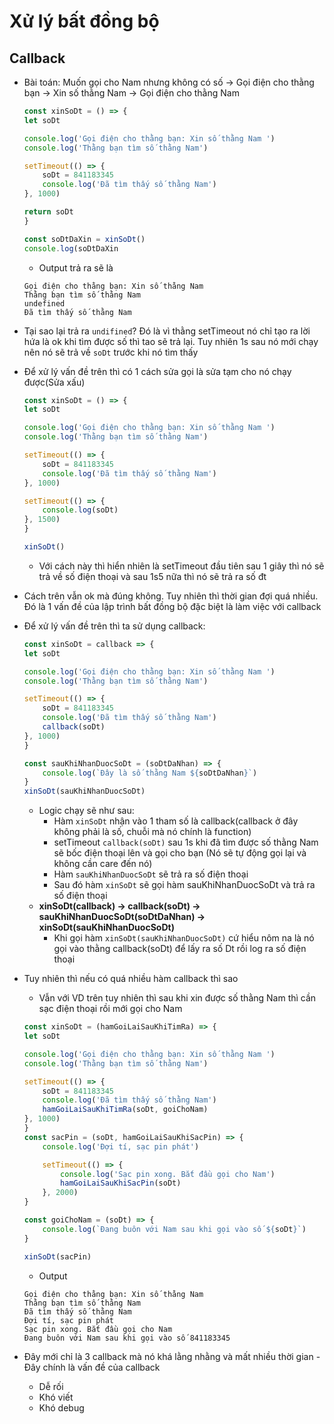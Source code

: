 # Xử lý bất đồng bộ 
## Callback
- Bài toán: Muốn gọi cho Nam nhưng không có số -> Gọi điện cho thằng bạn -> Xin số thằng Nam -> Gọi điện cho thằng Nam
    ```js
    const xinSoDt = () => {
    let soDt

    console.log('Gọi điện cho thằng bạn: Xin số thằng Nam ')
    console.log('Thằng bạn tìm số thằng Nam')

    setTimeout(() => {
        soDt = 841183345
        console.log('Đã tìm thấy số thằng Nam')
    }, 1000)

    return soDt
    }

    const soDtDaXin = xinSoDt()
    console.log(soDtDaXin
    ```
    - Output trả ra sẽ là
    ```
    Gọi điện cho thằng bạn: Xin số thằng Nam 
    Thằng bạn tìm số thằng Nam
    undefined
    Đã tìm thấy số thằng Nam
    ```
- Tại sao lại trả ra `undifined`? Đó là vì thằng setTimeout nó chỉ tạo ra lời hứa là ok khi tìm được số thì tao sẽ trả lại. Tuy nhiên 1s sau nó mới chạy nên nó sẽ trả về `soDt` trước khi nó tìm thấy 
- Để xử lý vấn đề trên thì có 1 cách sửa gọi là sửa tạm cho nó chạy được(Sửa xấu)
    ```js
    const xinSoDt = () => {
    let soDt

    console.log('Gọi điện cho thằng bạn: Xin số thằng Nam ')
    console.log('Thằng bạn tìm số thằng Nam')

    setTimeout(() => {
        soDt = 841183345
        console.log('Đã tìm thấy số thằng Nam')
    }, 1000)

    setTimeout(() => {
        console.log(soDt)
    }, 1500)
    }

    xinSoDt()
    ```
    - Với cách này thì hiển nhiên là setTimeout đầu tiên sau 1 giây thì nó sẽ trả về số điện thoại và sau 1s5 nữa thì nó sẽ trả ra số đt 
- Cách trên vẫn ok mà đúng không. Tuy nhiên thì thời gian đợi quá nhiều. Đó là 1 vấn đề của lập trình bất đồng bộ đặc biệt là làm việc với callback
- Để xử lý vấn đề trên thì ta sử dụng callback: 
    ```js 
    const xinSoDt = callback => {
    let soDt

    console.log('Gọi điện cho thằng bạn: Xin số thằng Nam ')
    console.log('Thằng bạn tìm số thằng Nam')

    setTimeout(() => {
        soDt = 841183345
        console.log('Đã tìm thấy số thằng Nam')
        callback(soDt)
    }, 1000)
    }

    const sauKhiNhanDuocSoDt = (soDtDaNhan) => {
        console.log(`Đây là số thằng Nam ${soDtDaNhan}`)
    }
    xinSoDt(sauKhiNhanDuocSoDt)
    ```
    - Logic chạy sẽ như sau: 
        - Hàm `xinSoDt` nhận vào 1 tham số là callback(callback ở đây không phải là số, chuỗi mà nó chính là function)
        - setTimeout `callback(soDt)` sau 1s khi đã tìm được số thằng Nam sẽ bốc điện thoại lên và gọi cho bạn (Nó sẽ tự động gọi lại và không cần care đến nó)
        - Hàm `sauKhiNhanDuocSoDt` sẽ trả ra số điện thoại 
        - Sau đó hàm `xinSoDt` sẽ gọi hàm sauKhiNhanDuocSoDt và trả ra số điện thoại
    - **xinSoDt(callback) -> callback(soDt) -> sauKhiNhanDuocSoDt(soDtDaNhan) -> xinSoDt(sauKhiNhanDuocSoDt)**
        - Khi gọi hàm `xinSoDt(sauKhiNhanDuocSoDt)` cứ hiểu nôm na là nó gọi vào thằng callback(soDt) để lấy ra số Dt rồi log ra số điện thoại 
    
- Tuy nhiên thì nếu có quá nhiều hàm callback thì sao
    - Vẫn với VD trên tuy nhiên thì sau khi xin được số thằng Nam thì cần sạc điện thoại rồi mới gọi cho Nam
    ```js 
    const xinSoDt = (hamGoiLaiSauKhiTimRa) => {
    let soDt

    console.log('Gọi điện cho thằng bạn: Xin số thằng Nam ')
    console.log('Thằng bạn tìm số thằng Nam')

    setTimeout(() => {
        soDt = 841183345
        console.log('Đã tìm thấy số thằng Nam')
        hamGoiLaiSauKhiTimRa(soDt, goiChoNam)
    }, 1000)
    }
    const sacPin = (soDt, hamGoiLaiSauKhiSacPin) => {
        console.log('Đợi tí, sạc pin phát')

        setTimeout(() => {
            console.log('Sạc pin xong. Bắt đầu gọi cho Nam')
            hamGoiLaiSauKhiSacPin(soDt)
        }, 2000)
    }

    const goiChoNam = (soDt) => {
        console.log(`Đang buôn với Nam sau khi gọi vào số ${soDt}`)
    }

    xinSoDt(sacPin)
    ```
    - Output
    ```
    Gọi điện cho thằng bạn: Xin số thằng Nam 
    Thằng bạn tìm số thằng Nam
    Đã tìm thấy số thằng Nam
    Đợi tí, sạc pin phát
    Sạc pin xong. Bắt đầu gọi cho Nam
    Đang buôn với Nam sau khi gọi vào số 841183345
    ```
- Đây mới chỉ là 3 callback mà nó khá lằng nhằng và mất nhiều thời gian - Đây chính là vấn đề của callback
    - Dễ rối
    - Khó viết
    - Khó debug